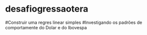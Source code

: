 # desafiogressaotera
#Construir uma regres linear simples
#Investigando os padrões de comportamente do Dolar e do Ibovespa
